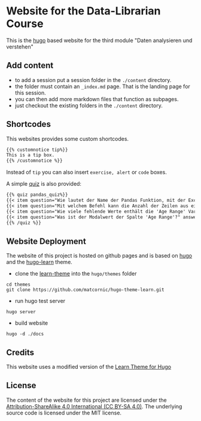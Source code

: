 # Website for the Data-Librarian Course

This is the [hugo](https://gohugo.io/) based website for the third module "Daten analysieren und verstehen"

## Add content

- to add a session put a session folder in the `./content` directory.
- the folder must contain an `_index.md` page. That is the landing page for this session.
- you can then add more markdown files that function as subpages.
- just checkout the existing folders in the `./content` directory.

## Shortcodes

This websites provides some custom shortcodes.

```markdown
{{% customnotice tip%}}
This is a tip box.
{{% /customnotice %}}
```
Instead of `tip` you can also insert `exercise, alert` or `code` boxes.

A simple [quiz](https://github.com/bonartm/hugo-quiz) is also provided:

```markdown
{{% quiz pandas_quiz%}}
{{< item question="Wie lautet der Name der Pandas Funktion, mit der Excel-Dateien eingelesen werden können?" answer=1 choices="read_excel,to_excel,load_excel,from_excel" >}}
{{< item question="Mit welchem Befehl kann die Anzahl der Zeilen aus einem DataFrame auslesen?" answer=2 choices="df.rows,len(df),df.shape[1],df.size" >}}
{{< item question="Wie viele fehlende Werte enthält die 'Age Range' Variable des Datensatzes?" answer=4 choices="40,423448,0,215" >}}
{{< item question="Was ist der Modalwert der Spalte 'Age Range'?" answer=1 choices="'25 to 34 years',91083,423233,'75 years and over'" >}}
{{% /quiz %}}
```

## Website Deployment

The website of this project is hosted on github pages and is based on [hugo](https://gohugo.io/) and the [hugo-learn](https://github.com/matcornic/hugo-theme-learn/) theme.


- clone the [learn-theme](https://learn.netlify.com/en/basics/installation/) into the `hugo/themes` folder
```shell
cd themes
git clone https://github.com/matcornic/hugo-theme-learn.git
```
- run hugo test server
```shell
hugo server
```
- build website
```shell
hugo -d ./docs
```

## Credits

This website uses a modified version of the [Learn Theme for Hugo](https://themes.gohugo.io/theme/hugo-theme-learn/en)

## License

The content of the website for this project are licensed under the [Attribution-ShareAlike 4.0 International (CC BY-SA 4.0)](https://creativecommons.org/licenses/by-sa/4.0/). The underlying source code is licensed under the MIT license.
